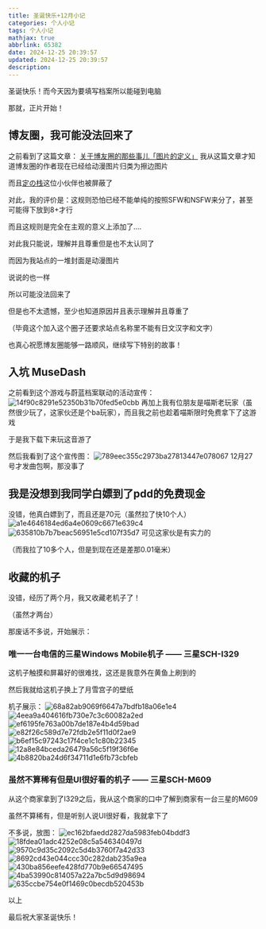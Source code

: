 ```yaml
---
title: 圣诞快乐+12月小记
categories: 个人小记
tags: 个人小记
mathjax: true
abbrlink: 65382
date: 2024-12-25 20:39:57
updated: 2024-12-25 20:39:57
description:
---
```

圣诞快乐！而今天因为要填写档案所以能碰到电脑

那就，正片开始！
<!-- more -->
## 博友圈，我可能没法回来了
之前看到了这篇文章：
[关于博友圈的那些事儿「图片的定义」](https://blog.moeworld.tech/2024/08/24/%E5%85%B3%E4%BA%8E%E5%8D%9A%E5%8F%8B%E5%9C%88%E7%9A%84%E9%82%A3%E4%BA%9B%E4%BA%8B%E5%84%BF%E3%80%8C%E5%9B%BE%E7%89%87%E7%9A%84%E5%AE%9A%E4%B9%89%E3%80%8D/)
我从这篇文章才知道博友圈的作者现在已经给动漫图片归类为擦边图片

而且[定の栈](https://saop.cc/)这位小伙伴也被屏蔽了

对此，我的评价是：这规则恐怕已经不能单纯的按照SFW和NSFW来分了，甚至可能得下放到8+才行

而且这规则是完全在主观的意义上添加了....

对此我只能说，理解并且尊重但是也不太认同了

而因为我站点的一堆封面是动漫图片

说说的也一样

所以可能没法回来了

但是也不太遗憾，至少也知道原因并且表示理解并且尊重了

（毕竟这个加入这个圈子还要求站点名称里不能有日文汉字和文字）

也真心祝愿博友圈能够一路顺风，继续写下特别的故事！
## 入坑 MuseDash
之前看到这个游戏与蔚蓝档案联动的活动宣传：
![14f90c8291e52350b31b70fed5e0cbb](https://images1.blog.sinzmise.top/images/14f90c8291e52350b31b70fed5e0cbb.9nzuw5yvsm.jpg)
再加上我有位朋友是喵斯老玩家（虽然很少玩了，这家伙还是个ba玩家），而且我之前也趁着喵斯限时免费拿下了这游戏

于是我下载下来玩这音游了

然后我看到了这个宣传图：
![789eec355c2973ba27813447e078067](https://images1.blog.sinzmise.top/images/789eec355c2973ba27813447e078067.7egucoi9o6.jpg)
12月27号才发曲包啊，那没事了

## 我是没想到我同学白嫖到了pdd的免费现金
没错，他真白嫖到了，而且还是70元（虽然拉了快10个人）
![a1e4646184ed6a4e0609c6671e639c4](https://images1.blog.sinzmise.top/images/a1e4646184ed6a4e0609c6671e639c4.6ikcx8bggm.avif)
![635810b7b7beac56951e5cd107f35d7](https://images1.blog.sinzmise.top/images/635810b7b7beac56951e5cd107f35d7.5j49k29roi.jpg)
可见这家伙是有实力的

（而我拉了10多个人，但是到现在还是差那0.01毫米）

## 收藏的机子
没错，经历了两个月，我又收藏老机子了！

（虽然才两台）

那废话不多说，开始展示：

### 唯一一台电信的三星Windows Mobile机子 —— 三星SCH-I329
这机子触摸和屏幕好的很难找，这还是我意外在黄鱼上刷到的

然后我就给这机子换上了月雪宫子的壁纸

机子展示：
![68a82ab9069f6647a7bdfb18a06e1e4](https://images1.blog.sinzmise.top/images/68a82ab9069f6647a7bdfb18a06e1e4.5q7hfi3rav.avif)
![4eea9a404616fb730e7c3c60082a2ed](https://images1.blog.sinzmise.top/images/4eea9a404616fb730e7c3c60082a2ed.5mnvhsab7f.avif)
![ef6195fe763a00b7de187e4b4d59bad](https://images1.blog.sinzmise.top/images/ef6195fe763a00b7de187e4b4d59bad.1zibu9dk01.avif)
![e82f26c589d7e72fdb2e5f11d0f2ae9](https://images1.blog.sinzmise.top/images/e82f26c589d7e72fdb2e5f11d0f2ae9.lvsq818tb.avif)
![b6ef15c97243c17f4ce1c1c80b22345](https://images1.blog.sinzmise.top/images/b6ef15c97243c17f4ce1c1c80b22345.6f0qziof9i.avif)
![12a8e84bceda26479a56c5f19f36f6e](https://images1.blog.sinzmise.top/images/12a8e84bceda26479a56c5f19f36f6e.5fknmclarz.avif)
![4b8820ba24d6f34711d1e6fb73cbfeb](https://images1.blog.sinzmise.top/images/4b8820ba24d6f34711d1e6fb73cbfeb.1hsa5oa1jm.avif)

### 虽然不算稀有但是UI很好看的机子 —— 三星SCH-M609
从这个商家拿到了I329之后，我从这个商家的口中了解到商家有一台三星的M609

虽然不算稀有，但是听别人说UI很好看，我就拿下了

不多说，放图：
![ec162bfaedd2827da5983feb04bddf3](https://images1.blog.sinzmise.top/images/ec162bfaedd2827da5983feb04bddf3.67xj43avwg.avif)
![18fdea01adc4252e08c5a546340497d](https://images1.blog.sinzmise.top/images/18fdea01adc4252e08c5a546340497d.6ikcx8pnxr.avif)
![9570c9d35c2092c5d4b3760f7a42d33](https://images1.blog.sinzmise.top/images/9570c9d35c2092c5d4b3760f7a42d33.7sna3k75dk.avif)
![8692cd43e044ccc30c282dab235a9ea](https://images1.blog.sinzmise.top/images/8692cd43e044ccc30c282dab235a9ea.4qre2c5mos.avif)
![430ba856eefe428fd770b9e66547495](https://images1.blog.sinzmise.top/images/430ba856eefe428fd770b9e66547495.3nrorg9al8.avif)
![4ba53990c814057a22a7bc5d9d98694](https://images1.blog.sinzmise.top/images/4ba53990c814057a22a7bc5d9d98694.8l05lamhnj.avif)
![635ccbe754e0f1469c0becdb520453b](https://images1.blog.sinzmise.top/images/635ccbe754e0f1469c0becdb520453b.26ljpp34cf.avif)

以上

最后祝大家圣诞快乐！